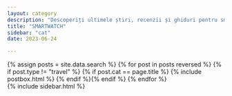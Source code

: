 ```yaml
---
layout: category
description: "Descoperiți ultimele știri, recenzii și ghiduri pentru smartwatch-uri. De la cele mai recente lansări, la comparări, sfaturi de utilizare și tendințe în tehnologie, veți găsi tot ce aveți nevoie pentru a rămâne la curent cu lumea smartwatch-urilor."
title: "SMARTWATCH"
sidebar: "cat"
date: 2023-06-24

---
```



<div class="row reviews-wrapper">
	<div id="outputReview" class="row col-lg-8">
	{% assign posts = site.data.search %}
	{% for post in posts reversed %}
	{% if post.type != "travel" %} {% if post.cat == page.title %}
		{% include postbox.html %}
	{% endif %}{% endif %}
	{% endfor %}
	</div>
	{% include sidebar.html %}
</div>

